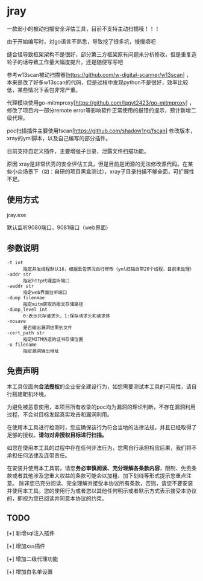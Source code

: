 # jray

一款弱小的被动扫描安全评估工具，目前不支持主动扫描哦！！！

由于开始编写时，对go语言不熟悉，导致挖了很多坑，慢慢填吧

缝合怪导致框架架构不是很好，部分第三方框架原有问题未分析修改，但是重复造轮子的话导致工作量大幅度提升，还是随便写写吧

参考w13scan被动扫描器[https://github.com/w-digital-scanner/w13scan] ，本来是改了好多w13scan的代码，但是过程中发现python不是很好，效率比较低，某些情况下丢包非常严重。

代理模块使用go-mitmproxy[https://github.com/lqqyt2423/go-mitmproxy] ，修改了项目内一部分remote error等影响软件正常使用的报错的提示，预计新增二级代理。

poc扫描插件主要使用fscan[https://github.com/shadow1ng/fscan] 修改版本，xray的yml脚本，以及自己编写的部分插件。


目前支持自定义插件，主要增强子目录，泄露文件扫描功能。

原因 xray是非常优秀的安全评估工具，但是目前是闭源的无法修改源代码。在某些小众场景下（如：自研的项目黑盒测试），xray子目录扫描不够全面，可扩展性不足。


## 使用方式

jray.exe 


默认监听9080端口，9081端口（web界面）

## 参数说明
```
-t int
      指定并发线程默认16，根据丢包情况自行修改（yml扫描自带20个线程，目前未处理）
-addr str
      指定http代理监听端口
-waddr str
      指定web界面监听端口
-dump filenmae
      指定mitm获取的报文存储路径
-dump_level int
      0:表示只存请求头，1:保存请求头和请求体
-nosave
      是否输出漏洞结果到文件
-cert_path str
      指定MITM仿造的证书存储位置
-o filename
      指定漏洞输出地址
```


## 免责声明

本工具仅面向**合法授权**的企业安全建设行为，如您需要测试本工具的可用性，请自行搭建靶机环境。

为避免被恶意使用，本项目所有收录的poc均为漏洞的理论判断，不存在漏洞利用过程，不会对目标发起真实攻击和漏洞利用。

在使用本工具进行检测时，您应确保该行为符合当地的法律法规，并且已经取得了足够的授权。**请勿对非授权目标进行扫描。**

如您在使用本工具的过程中存在任何非法行为，您需自行承担相应后果，我们将不承担任何法律及连带责任。

在安装并使用本工具前，请您**务必审慎阅读、充分理解各条款内容**，限制、免责条款或者其他涉及您重大权益的条款可能会以加粗、加下划线等形式提示您重点注意。
除非您已充分阅读、完全理解并接受本协议所有条款，否则，请您不要安装并使用本工具。您的使用行为或者您以其他任何明示或者默示方式表示接受本协议的，即视为您已阅读并同意本协议的约束。


## TODO
[+] 新增sql注入插件

[+] 增加xss插件

[+] 增加二级代理功能

[+] 增加白名单设置
